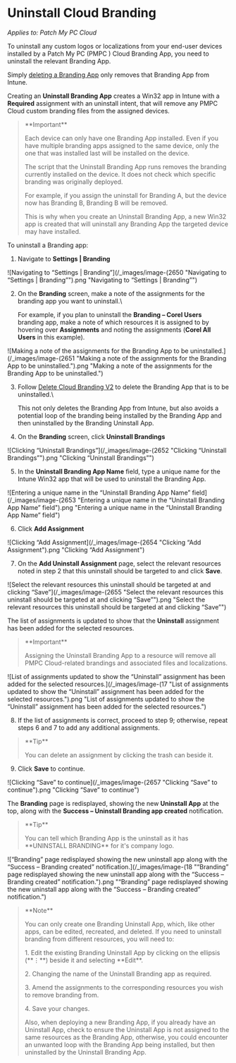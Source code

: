 # Uninstall Cloud Branding

_Applies to: Patch My PC Cloud_

To uninstall any custom logos or localizations from your end-user devices installed by a Patch My PC (PMPC ) Cloud Branding App, you need to uninstall the relevant Branding App.

Simply [deleting a Branding App](delete-cloud-branding.md) only removes that Branding App from Intune.

Creating an **Uninstall Branding App** creates a Win32 app in Intune with a **Required** assignment with an uninstall intent, that will remove any PMPC Cloud custom branding files from the assigned devices.

<blockquote class="wp-block-quote">
<p>**Important**</p>
<p>Each device can only have one Branding App installed. Even if you have multiple branding apps assigned to the same device, only the one that was installed last will be installed on the device.</p>
<p>The script that the Uninstall Branding App runs removes the branding currently installed on the device. It does not check which specific branding was originally deployed.</p>
<p>For example, if you assign the uninstall for Branding A, but the device now has Branding B, Branding B will be removed.</p>
<p>This is why when you create an Uninstall Branding App, a new Win32 app is created that will uninstall any Branding App the targeted device may have installed.</p>
</blockquote>

To uninstall a Branding app:

1. Navigate to **Settings | Branding**

![Navigating to “Settings | Branding”](/_images/image-(2650 "Navigating to “Settings | Branding”").png "Navigating to “Settings | Branding”")

2.  On the **Branding** screen, make a note of the assignments for the branding app you want to uninstall.\


    For example, if you plan to uninstall the **Branding – Corel Users** branding app, make a note of which resources it is assigned to by hovering over **Assignments** and noting the assignments (**Corel All Users** in this example).

![Making a note of the assignments for the Branding App to be uninstalled.](/_images/image-(2651 "Making a note of the assignments for the Branding App to be uninstalled.").png "Making a note of the assignments for the Branding App to be uninstalled.")

3.  Follow [Delete Cloud Branding V2](delete-cloud-branding.md) to delete the Branding App that is to be uninstalled.\


    This not only deletes the Branding App from Intune, but also avoids a potential loop of the branding being installed by the Branding App and then uninstalled by the Branding Uninstall App.
4. On the **Branding** screen, click **Uninstall Brandings**

![Clicking “Uninstall Brandings”](/_images/image-(2652 "Clicking “Uninstall Brandings”").png "Clicking “Uninstall Brandings”")

5. In the **Uninstall Branding App Name** field, type a unique name for the Intune Win32 app that will be used to uninstall the Branding App.

![Entering a unique name in the “Uninstall Branding App Name” field](/_images/image-(2653 "Entering a unique name in the “Uninstall Branding App Name” field").png "Entering a unique name in the “Uninstall Branding App Name” field")

6. Click **Add Assignment**

![Clicking “Add Assignment](/_images/image-(2654 "Clicking “Add Assignment").png "Clicking “Add Assignment")

7. On the **Add Uninstall Assignment** page, select the relevant resources noted in step 2 that this uninstall should be targeted to and click **Save**.

![Select the relevant resources this uninstall should be targeted at and clicking “Save”](/_images/image-(2655 "Select the relevant resources this uninstall should be targeted at and clicking “Save”").png "Select the relevant resources this uninstall should be targeted at and clicking “Save”")

The list of assignments is updated to show that the **Uninstall** assignment has been added for the selected resources.

<blockquote class="wp-block-quote">
<p>**Important**</p>
<p>Assigning the Uninstall Branding App to a resource will remove all PMPC Cloud-related brandings and associated files and localizations.&#x20;</p>
</blockquote>

![List of assignments updated to show the “Uninstall” assignment has been added for the selected resources.](/_images/image-(17 "List of assignments updated to show the “Uninstall” assignment has been added for the selected resources.").png "List of assignments updated to show the “Uninstall” assignment has been added for the selected resources.")

8. If the list of assignments is correct, proceed to step 9; otherwise, repeat steps 6 and 7 to add any additional assignments.

<blockquote class="wp-block-quote">
<p>**Tip**</p>
<p>You can delete an assignment by clicking the trash can beside it.</p>
</blockquote>

9. Click **Save** to continue.

![Clicking “Save” to continue](/_images/image-(2657 "Clicking “Save” to continue").png "Clicking “Save” to continue")

The **Branding** page is redisplayed, showing the new **Uninstall App** at the top, along with the **Success – Uninstall Branding app created** notification.

<blockquote class="wp-block-quote">
<p>**Tip**</p>
<p>You can tell which Branding App is the uninstall as it has **UNINSTALL BRANDING** for it's company logo.</p>
</blockquote>

![“Branding” page redisplayed showing the new uninstall app along with the “Success – Branding created” notification.](/_images/image-(18 "“Branding” page redisplayed showing the new uninstall app along with the “Success – Branding created” notification.").png "“Branding” page redisplayed showing the new uninstall app along with the “Success – Branding created” notification.")

<blockquote class="wp-block-quote">
<p>**Note**</p>
<p>You can only create one Branding Uninstall App, which, like other apps, can be edited, recreated, and deleted. If you need to uninstall branding from different resources, you will need to:</p>
<p>1. Edit the existing Branding Uninstall App by clicking on the ellipsis (**⋮**) beside it and selecting **Edit**.</p>
<p>2. Changing the name of the Uninstall Branding app as required.</p>
<p>3. Amend the assignments to the corresponding resources you wish to remove branding from.</p>
<p>4. Save your changes.</p>
<p>Also, when deploying a new Branding App, if you already have an Uninstall App, check to ensure the Uninstall App is not assigned to the same resources as the Branding App, otherwise, you could encounter an unwanted loop with the Branding App being installed, but then uninstalled by the Uninstall Branding App.</p>
</blockquote>